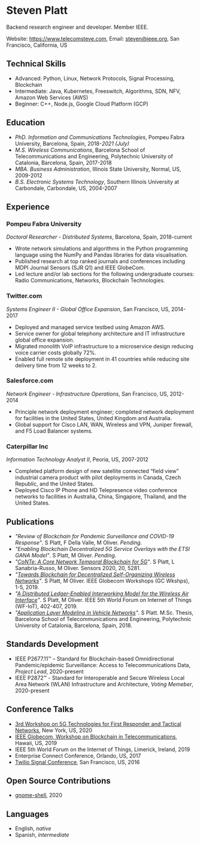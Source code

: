 # Steven Platt
Backend research engineer and developer. Member IEEE.

Website: https://www.telecomsteve.com, Email: steven@ieee.org, San Francisco, California, US


## Technical Skills
* Advanced: Python, Linux, Network Protocols, Signal Processing, Blockchain  
* Intermediate: Java, Kubernetes, Freeswitch, Algorithms, SDN, NFV, Amazon Web Services (AWS)
* Beginner: C++, Node.js, Google Cloud Platform (GCP)

## Education
* *PhD. Information and Communications Technologies*, Pompeu Fabra University, Barcelona, Spain, 2018-*2021 (July)*
* *M.S. Wireless Communications*, Barcelona School of Telecommunications and Engineering, Polytechnic University of Catalonia, Barcelona, Spain, 2017-2018
* *MBA. Business Administration*, Illinois State University, Normal, US, 2009-2012
* *B.S. Electronic Systems Technology*, Southern Illinois University at Carbondale, Carbondale, US, 2004-2007

## Experience
### Pompeu Fabra University

*Doctoral Researcher - Distributed Systems*, Barcelona, Spain, 2018-current

* Wrote network simulations and algorithms in the Python programming language using the NumPy and Pandas libraries for data visualisation.
* Published research at top ranked journals and conferences including MDPI Journal Sensors (SJR Q1) and IEEE GlobeCom.
* Led lecture and/or lab sections for the following undergraduate courses: Radio Communications, Networks, Blockchain Technologies.

### Twitter.com

*Systems Engineer II - Global Office Expansion*, San Francisco, US, 2014-2017

* Deployed and managed service testbed using Amazon AWS.
* Service owner for global telephony architecture and IT infrastructure global office expansion.
* Migrated monolith VoIP infrastructure to a microservice design reducing voice carrier costs globally 72%. 
* Enabled full remote site deployment in 41 countries while reducing site delivery time from 12 weeks to 2.

### Salesforce.com

*Network Engineer - Infrastructure Operations*, San Francisco, US, 2012-2014

* Principle network deployment engineer; completed network deployment for facilities in the United States, United Kingdom and Australia.
* Global support for Cisco LAN, WAN, Wireless and VPN, Juniper firewall, and F5 Load Balancer systems.

### Caterpillar Inc

*Information Technology Analyst II*, Peoria, US, 2007-2012

* Completed platform design of new satellite connected “field view” industrial camera product with pilot deployments in Canada, Czech Republic, and the United States.
* Deployed Cisco IP Phone and HD Telepresence video conference networks to facilities in Australia, China, Singapore, Thailand, and the United States.

## Publications
* *"Review of Blockchain for Pandemic Surveillance and COVID-19 Response"*. S Platt, F Della Valle, M Oliver. *Pending*.
* *"Enabling Blockchain Decentralized 5G Service Overlays with the ETSI GANA Model"*. S Platt, M Oliver. *Pending*.
* *"[CoNTe: A Core Network Temporal Blockchain for 5G](https://www.mdpi.com/1424-8220/20/18/5281)"*. S Platt, L Sanabria-Russo, M Oliver. Sensors 2020, 20, 5281.
* *"[Towards Blockchain for Decentralized Self-Organizing Wireless Networks](https://ieeexplore.ieee.org/abstract/document/9024426)"*. S Platt, M Oliver. IEEE Globecom Workshops (GC Wkshps), 1-5, 2019.
* *"[A Distributed Ledger-Enabled Interworking Model for the Wireless Air Interface](https://ieeexplore.ieee.org/document/8767349)"*. S Platt, M Oliver. IEEE 5th World Forum on Internet of Things (WF-IoT), 402-407, 2019.
* *"[Application Layer Modeling in Vehicle Networks](https://arxiv.org/abs/2101.10816)"*. S Platt. M.Sc. Thesis, Barcelona School of Telecommunications and Engineering, Polytechnic University of Catalonia, Barcelona, Spain, 2018.

## Standards Development
* IEEE P2677.11™ – Standard for Blockchain-based Omnidirectional Pandemic/epidemic Surveillance: Access to Telecommunications Data, *Project Lead*, 2020-present
* IEEE P2872™ - Standard for Interoperable and Secure Wireless Local Area Network (WLAN) Infrastructure and Architecture, *Voting Memeber*, 2020-present

## Conference Talks
* [3rd Workshop on 5G Technologies for First Responder and Tactical Networks](https://futurenetworks.ieee.org/conferences/2020-workshop-tactical-and-first-responder-networks-speaker-track-details), New York, US, 2020 
* [IEEE Globecom, Workshop on Blockchain in Telecommunications](https://globecom2019.ieee-globecom.org/workshop/ws-27-ieee-globecom-2019-workshop-blockchain-telecommunications-emerging-technologies-nex-0), Hawaii, US, 2019
* IEEE 5th World Forum on the Internet of Things, Limerick, Ireland, 2019
* Enterprise Connect Conference, Orlando, US, 2017
* [Twilio Signal Conference](https://www.youtube.com/watch?v=lFzqYgF2MPQ), San Francisco, US, 2016

## Open Source Contributions
* [gnome-shell](https://gitlab.gnome.org/GNOME/gnome-shell), 2020

## Languages
* English, *native*
* Spanish, *intermediate*
